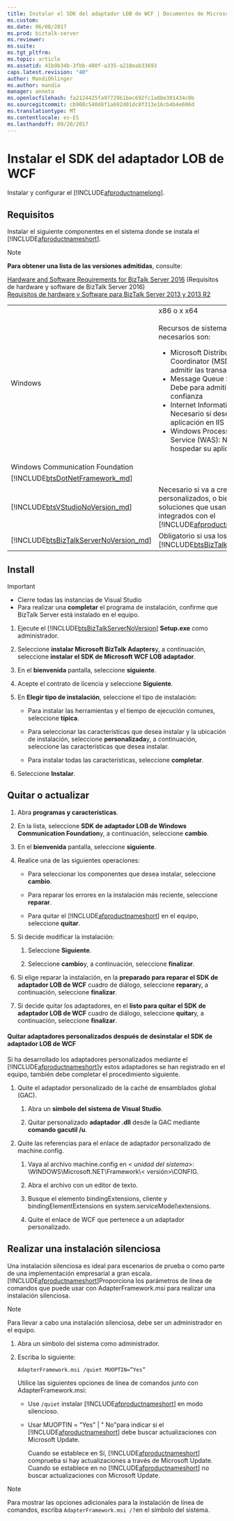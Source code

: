 ```yaml
---
title: Instalar el SDK del adaptador LOB de WCF | Documentos de Microsoft
ms.custom: 
ms.date: 06/08/2017
ms.prod: biztalk-server
ms.reviewer: 
ms.suite: 
ms.tgt_pltfrm: 
ms.topic: article
ms.assetid: 41b9b34b-3fbb-480f-a335-a218eab33693
caps.latest.revision: "40"
author: MandiOhlinger
ms.author: mandia
manager: anneta
ms.openlocfilehash: fa2124425fa97729b1bec692fc1a88e301434c0b
ms.sourcegitcommit: cb908c540d8f1a692d01dc8f313e16cb4b4e696d
ms.translationtype: MT
ms.contentlocale: es-ES
ms.lasthandoff: 09/20/2017
---
```

# <a name="install-the-wcf-lob-adapter-sdk"></a>Instalar el SDK del adaptador LOB de WCF
Instalar y configurar el [!INCLUDE[afproductnamelong](../../includes/afproductnamelong-md.md)]. 
  
## <a name="requirements"></a>Requisitos 
Instalar el siguiente componentes en el sistema donde se instala el [!INCLUDE[afproductnameshort](../../includes/afproductnameshort-md.md)]. 

> [!NOTE]
> **Para obtener una lista de las versiones admitidas**, consulte: 
> 
> [Hardware and Software Requirements for BizTalk Server 2016](../../install-and-config-guides/hardware-and-software-requirements-for-biztalk-server-2016.md) (Requisitos de hardware y software de BizTalk Server 2016)  
> [Requisitos de hardware y Software para BizTalk Server 2013 y 2013 R2](../../install-and-config-guides/hardware-and-software-requirements-for-biztalk-server-2013-and-2013-r2.md)
 
 | | | 
 | --- | --- |
 | Windows | x86 o x x64 <br/><br/>Recursos de sistema operativo necesarios son:<br/> <ul><li>Microsoft Distributed Transaction Coordinator (MSDTC): Debe para admitir las transacciones de OleTx</li><li>Message Queue Server (MSMQ): Debe para admitir la mensajería de confianza</li><li>Internet Information Services (IIS): Necesario si desea hospedar su aplicación en IIS</li><li>Windows Process Activation Service (WAS): Necesario si desea hospedar su aplicación en WAS</li></ul> |
 |Windows Communication Foundation| | 
 | [!INCLUDE[btsDotNetFramework_md](../../includes/btsdotnetframework-md.md)] | | 
 | [!INCLUDE[btsVStudioNoVersion_md](../../includes/btsvstudionoversion-md.md)] | Necesario si va a crear adaptadores personalizados, o bien desarrollar soluciones que usan los adaptadores integrados con el [!INCLUDE[afproductnameshort](../../includes/afproductnameshort-md.md)]. |
| [!INCLUDE[btsBizTalkServerNoVersion_md](../../includes/btsbiztalkservernoversion-md.md)] | Obligatorio si usa los adaptadores con [!INCLUDE[btsBizTalkServerNoVersion](../../includes/btsbiztalkservernoversion-md.md)].  |


  
## <a name="install"></a>Install

> [!IMPORTANT]
> * Cierre todas las instancias de Visual Studio
> * Para realizar una **completar** el programa de instalación, confirme que BizTalk Server está instalado en el equipo.  
  
1.  Ejecute el [!INCLUDE[btsBizTalkServerNoVersion](../../includes/btsbiztalkservernoversion-md.md)] **Setup.exe** como administrador.
  
2.  Seleccione **instalar Microsoft BizTalk Adapters**y, a continuación, seleccione **instalar el SDK de Microsoft WCF LOB adaptador**.  
  
3.  En el **bienvenida** pantalla, seleccione **siguiente**.  
  
4.  Acepte el contrato de licencia y seleccione **Siguiente**.  
  
5.  En **Elegir tipo de instalación**, seleccione el tipo de instalación:  
  
    -   Para instalar las herramientas y el tiempo de ejecución comunes, seleccione **típica**.  
  
    -   Para seleccionar las características que desea instalar y la ubicación de instalación, seleccione **personalizada**y, a continuación, seleccione las características que desea instalar.  
  
    -   Para instalar todas las características, seleccione **completar**.  
  
6.  Seleccione **Instalar**.  
  
## <a name="update-or-remove"></a>Quitar o actualizar
  
1.  Abra **programas y características**. 
  
2.  En la lista, seleccione **SDK de adaptador LOB de Windows Communication Foundation**y, a continuación, seleccione **cambio**.  
  
3.  En el **bienvenida** pantalla, seleccione **siguiente**.  
  
4.  Realice una de las siguientes operaciones:  
  
    -   Para seleccionar los componentes que desea instalar, seleccione **cambio**.  
  
    -   Para reparar los errores en la instalación más reciente, seleccione **reparar**.  
  
    -   Para quitar el [!INCLUDE[afproductnameshort](../../includes/afproductnameshort-md.md)] en el equipo, seleccione **quitar**.  
  
5.  Si decide modificar la instalación:  
  
    1.  Seleccione **Siguiente**.  
  
    2.  Seleccione **cambio**y, a continuación, seleccione **finalizar**.  
  
6.  Si elige reparar la instalación, en la **preparado para reparar el SDK de adaptador LOB de WCF** cuadro de diálogo, seleccione **reparar**y, a continuación, seleccione **finalizar**.  
  
7.  Si decide quitar los adaptadores, en el **listo para quitar el SDK de adaptador LOB de WCF** cuadro de diálogo, seleccione **quitar**y, a continuación, seleccione **finalizar**.  
  
  
#### <a name="remove-custom-adapters-after-uninstalling-the-wcf-lob-adapter-sdk"></a>Quitar adaptadores personalizados después de desinstalar el SDK de adaptador LOB de WCF  

 Si ha desarrollado los adaptadores personalizados mediante el [!INCLUDE[afproductnameshort](../../includes/afproductnameshort-md.md)]y estos adaptadores se han registrado en el equipo, también debe completar el procedimiento siguiente.  
  
1.  Quite el adaptador personalizado de la caché de ensamblados global (GAC).  
  
    1.  Abra un **símbolo del sistema de Visual Studio**.  
  
    2.  Quitar personalizado **adaptador .dll** desde la GAC mediante **comando gacutil /u**.  
  
2.  Quite las referencias para el enlace de adaptador personalizado de machine.config.  
  
    1.  Vaya al archivo machine.config en \< *unidad del sistema*>: \WINDOWS\Microsoft.NET\Framework\\< versión\>\CONFIG.  
  
    2.  Abra el archivo con un editor de texto.  
  
    3.  Busque el elemento bindingExtensions, cliente y bindingElementExtensions en system.serviceModel\extensions.  
  
    4.  Quite el enlace de WCF que pertenece a un adaptador personalizado.  
  
## <a name="do-a-silent-installation"></a>Realizar una instalación silenciosa  
 Una instalación silenciosa es ideal para escenarios de prueba o como parte de una implementación empresarial a gran escala. [!INCLUDE[afproductnameshort](../../includes/afproductnameshort-md.md)]Proporciona los parámetros de línea de comandos que puede usar con AdapterFramework.msi para realizar una instalación silenciosa.  
 
> [!NOTE]
>  Para llevar a cabo una instalación silenciosa, debe ser un administrador en el equipo. 

  
1.  Abra un símbolo del sistema como administrador.  
  
2.  Escriba lo siguiente:
  
    ```  
    AdapterFramework.msi /quiet MUOPTIN=”Yes”  
    ```  
  
    Utilice las siguientes opciones de línea de comandos junto con AdapterFramework.msi:  
  
    * Use `/quiet` instalar [!INCLUDE[afproductnameshort](../../includes/afproductnameshort-md.md)] en modo silencioso.  
  
    * Usar MUOPTIN = "Yes" &#124; " No"para indicar si el [!INCLUDE[afproductnameshort](../../includes/afproductnameshort-md.md)] debe buscar actualizaciones con Microsoft Update.  
    
        Cuando se establece en Sí, [!INCLUDE[afproductnameshort](../../includes/afproductnameshort-md.md)] comprueba si hay actualizaciones a través de Microsoft Update. Cuando se establece en no [!INCLUDE[afproductnameshort](../../includes/afproductnameshort-md.md)] no buscar actualizaciones con Microsoft Update.  
  
> [!NOTE]
>  Para mostrar las opciones adicionales para la instalación de línea de comandos, escriba `AdapterFramework.msi /?`en el símbolo del sistema.  
  
